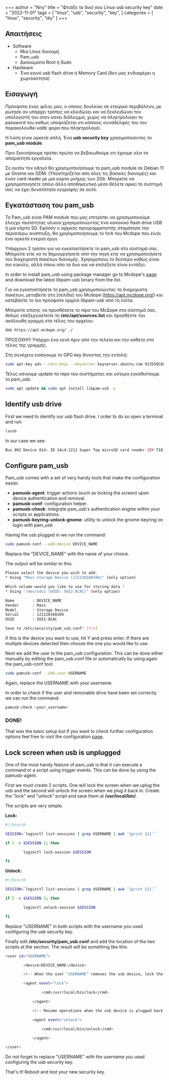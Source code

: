 +++
author = "Nny"
title = "Φτιάξε το δικό σου Linux usb security key"
date = "2022-11-01"
tags = [
    "linux",
    "usb",
    "security",
    "key",
]
categories = [
    "linux",
    "security",
    "diy"
]
+++
<!--more-->

## Απαιτήσεις

* Software
  * Μια Linux διανομή
  * Pam_usb
  * Δικαιώματα Root ή Sudo
* Hardware
  * Ένα κοινό usb flash drive ή Memory Card (δεν μας ενδιαφέρει η χωριτικότητα)



## Εισαγωγή

Πρόσφατα ένας φίλος μου, ο οποίος δουλεύει σε εταιρικό περιβάλλον, με ρώτησε αν υπάρχει τρόπος να κλειδώνει και να ξεκλειδώνει τον υπολογιστή
του οταν κανει διάλειμμα, χωρις να πληκτρολογει το password του καθως υποψιάζεται οτι κάποιος συνάδελφός του τον παρακολουθεί καθε φορα που πληκτρολογεί.

Η λύση είναι αρκετά απλή. Ένα **usb security key** χρησιμοποιόντας το **pam_usb module**.

Πριν ξεκινήσουμε πρέπει πρώτα να βεβαιωθούμε οτι έχουμε ολα τα απαραίτητα εργαλεία. 

Σε αυτόν τον οδηγό θα χρησιμοποιήσουμε το pam_usb module σε Debian 11 με Gnome και GDM. (Υποστηρίζεται απο όλες τις βασικές διανομές) και έναν card reader με μια καρτα μνήμης των 2Gb. Μπορείτε να χρησιμοποιησετε οποιο άλλο αποθηκευτικό μέσο θέλετε αρκεί το συστημά σας να έχει δυνατότητα εγγραφής σε αυτό. 

## Εγκατάσταση του pam_usb

Το Pam_usb είναι PAM module που μας επιτρέπει να χρησιμοποιούμε έλεγχο ταυτότητας υλικού χρησιμοποιώντας ένα κανονικό flash drive USB ή μια κάρτα SD. Εφόσον ο αρχικός προγραμματιστής σταμάτησε την περαιτέρω ανάπτυξη, θα χρησιμοποιήσουμε το fork του Mcdope που είναι ένα αρκετά ενεργό έργο.

Υπάρχουν 2 τρόποι για να εγκαταστήσετε το pam_usb στο σύστημά σας. Μπορείτε είτε να το δημιουργήσετε από την πηγή είτε να χρησιμοποιήσετε τον διαχειριστή πακέτων διανομής. Χρησιμοποιώ το δεύτερο καθώς είναι πιο εύκολο, αλλά όποιο απο τα δυο και να επιλέξετε είναι εντάξει.

In order to install pam_usb using package manager go to Mcdope's [page](https://apt.mcdope.org/) and download the latest libpam-usb binary from the list.

Για να εγκαταστήσετε το pam_usb χρησιμοποιώντας το διαχείριστη πακέτων, μεταβείτε στη [σελίδα] του Mcdope (https://apt.mcdope.org/) και κατεβάστε το πιο πρόσφατο αρχείο libpam-usb από τη λίστα.

Μπορείτε επίσης να προσθέσετε το repo του ΜcΔope στο σύστημά σας. Απλώς επεξεργαστείτε το **/etc/apt/sources.list** και προσθέστε την ακόλουθη γραμμή στο τέλος του αρχείου:

```bash
deb https://apt.mcdope.org/ ./
```

ΠΡΟΣOXH!!! Υπάρχει ένα κενό πριν από την τελεία και την κάθετο στο τέλος της γραμμής.

Στη συνέχεια εισάγουμε το GPG key δίνοντας την εντολή:

```bash
sudo apt-key adv --recv-keys --keyserver keyserver.ubuntu.com 913558C8A5E552A7
```
Τέλος κάνουμε update τα repo του συστήματος και υστερα εγκαθιστουμε το pam_usb:

```bash
sudo apt update && sudo apt install libpam-usb -y
```

## Identify usb drive

First we need to identify our usb flash drive. I order to do so open a terminal and run:

```bash
lsusb
```
In our case we see: 

```bash
Bus 002 Device 014: ID 14cd:1212 Super Top microSD card reader (SY-T18)
```

## Configure pam_usb
Pam_usb comes with a set of very handy tools that make the configuration easier.


  * **pamusb-agent**: trigger actions (such as locking the screen) upon device authentication and removal.
  * **pamusb-conf**: configuration helper.
  * **pamusb-check**: integrate pam_usb's authentication engine within your scripts or applications.
  * **pamusb-keyring-unlock-gnome**: utility to unlock the gnome-keyring on login with pam_usb

Having the usb plugged in we run the command:

```bash
sudo pamusb-conf --add-device DEVICE_NAME
```
Replace the "DEVICE_NAME" with the name of your choice.

The output will be similar to this:

```bash
Please select the device you wish to add.
* Using "Mass Storage Device (121220160204)" (only option)

Which volume would you like to use for storing data ?
* Using "/dev/sdc1 (UUID: 5652-8CAC)" (only option)

Name		: DEVICE_NAME
Vendor		: Mass
Model		: Storage Device
Serial		: 121220160204
UUID		: 5652-8CAC

Save to /etc/security/pam_usb.conf? [Y/n]
```
If this is the device you want to use, hit Y and press enter.
If there are multiple devices detected then choose the one you would like to use.

Next we add the user to the pam_usb configuration. This can be done either manually by editing the pam_usb.conf file or automatically by using again the pam_usb-conf tool:

```bash
sudo pamusb-conf --add-user USERNAME
```
Again, replace the USERNAME with your username.

In order to check if the user and removable drive have been set correctly we can run the command:

```bash
pamusb-check <your_username>
```
### DONE! 
That was the basic setup but if you want to check further configuration options feel free to visit the configuration [page](https://github.com/mcdope/pam_usb/wiki/Configuration).

## Lock screen when usb is unplugged

One of the most handy feature of pam_usb is that it can execute a command or a script using trigger events. This can be done by using the pamusb-agent.

First we must create 2 scripts. One will lock the screen when we uplug the usb and the second will unlock the screen when we plug it back in. Create the "lock" and "unlock" script and save them at **/usr/local/bin/**.

The scripts are very simple.

**Lock:**

```bash
#!/bin/sh

SESSION=`loginctl list-sessions | grep USERNAME | awk '{print $1}'`

if [ -n $SESSION ]; then

        loginctl lock-session $SESSION

fi
```
**Unlock:**

```bash
#!/bin/sh

SESSION=`loginctl list-sessions | grep USERNAME | awk '{print $1}'`

if [ -n $SESSION ]; then

        loginctl unlock-session $SESSION

fi
```
Replace "USERNAME" in both scripts with the username you used configuring the usb security key.

Finally edit **/etc/security/pam_usb.conf** and add the location of the two scripts at the **<user id>** section. The result will be something like this:

```bash
<user id="USERNAME">

		<device>DEVICE_NAME</device>

		<!-- When the user "USERNAME" removes the usb device, lock the screen -->

		<agent event="lock">

        		<cmd>/usr/local/bin/lock</cmd>	        		 	

    		</agent>

    		<!-- Resume operations when the usb device is plugged back and authenticated -->

    		<agent event="unlock">      		

        		<cmd>/usr/local/bin/unlock</cmd>        		

    		</agent>

</user>
```
Do not forget to replace "USERNAME" with the username you used configuring the usb security key.

That's it! Reboot and test your new security key.


